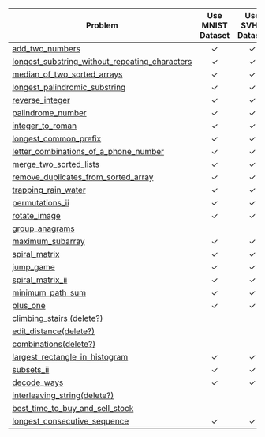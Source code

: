| Problem  | Use MNIST Dataset | Use SVHN Dataset | Use EMNIST Dataset |
| -------- | :---------------: | :--------------: | :----------------: |
| [add_two_numbers](https://leetcode.com/problems/add-two-numbers/) | ✓	| ✓ |  |
| [longest_substring_without_repeating_characters](https://leetcode.com/problems/longest-substring-without-repeating-characters/) | ✓ | ✓ | ✓ |
| [median_of_two_sorted_arrays](https://leetcode.com/problems/median-of-two-sorted-arrays/) | ✓ | ✓ |  |
| [longest_palindromic_substring](https://leetcode.com/problems/longest-palindromic-substring/) | ✓ | ✓ | ✓ |
| [reverse_integer](https://leetcode.com/problems/reverse-integer/) | ✓ | ✓ |  |
| [palindrome_number](https://leetcode.com/problems/palindrome-number/) | ✓ | ✓ |  |
| [integer_to_roman](https://leetcode.com/problems/integer-to-roman/) | ✓ | ✓ |  |
| [longest_common_prefix](https://leetcode.com/problems/longest-common-prefix/) | ✓ | ✓ | ✓ |
| [letter_combinations_of_a_phone_number](https://leetcode.com/problems/letter-combinations-of-a-phone-number/) | ✓ | ✓ |  |
| [merge_two_sorted_lists](https://leetcode.com/problems/merge-two-sorted-lists/) | ✓ | ✓ |  |
| [remove_duplicates_from_sorted_array](https://leetcode.com/problems/remove-duplicates-from-sorted-array/) | ✓ | ✓ |  |
| [trapping_rain_water](https://leetcode.com/problems/trapping-rain-water/) | ✓ | ✓ |  |
| [permutations_ii](https://leetcode.com/problems/permutations-ii/) | ✓ | ✓ |  |
| [rotate_image](https://leetcode.com/problems/rotate-image/) | ✓ | ✓ |  |
| [group_anagrams](https://leetcode.com/problems/group-anagrams/) |   |   | ✓ |
| [maximum_subarray](https://leetcode.com/problems/maximum-subarray/) | ✓ | ✓ |  |
| [spiral_matrix](https://leetcode.com/problems/spiral-matrix/) | ✓ | ✓ |  |
| [jump_game](https://leetcode.com/problems/jump-game/) | ✓ | ✓ |  |
| [spiral_matrix_ii](https://leetcode.com/problems/spiral-matrix-ii/) | ✓ | ✓ |  |
| [minimum_path_sum](https://leetcode.com/problems/minimum-path-sum/) | ✓ | ✓ |  |
| [plus_one](https://leetcode.com/problems/plus-one/) | ✓ | ✓ |   |
| [climbing_stairs (delete?)](https://leetcode.com/problems/climbing-stairs/) |   |   |   |
| [edit_distance(delete?)](https://leetcode.com/problems/edit-distance/) |   |   |   |
| [combinations(delete?)](https://leetcode.com/problems/combinations/) |   |   |   |
| [largest_rectangle_in_histogram](https://leetcode.com/problems/largest-rectangle-in-histogram/) | ✓ | ✓ |   |
| [subsets_ii](https://leetcode.com/problems/subsets-ii/) | ✓ | ✓ |   |
| [decode_ways](https://leetcode.com/problems/decode-ways/) | ✓ | ✓ |   |
| [interleaving_string(delete?)](https://leetcode.com/problems/interleaving-string/) |   |   |   |
| [best_time_to_buy_and_sell_stock](https://leetcode.com/problems/best-time-to-buy-and-sell-stock/) |   |   |   |
| [longest_consecutive_sequence](https://leetcode.com/problems/longest-consecutive-sequence/) | ✓ | ✓ |   |